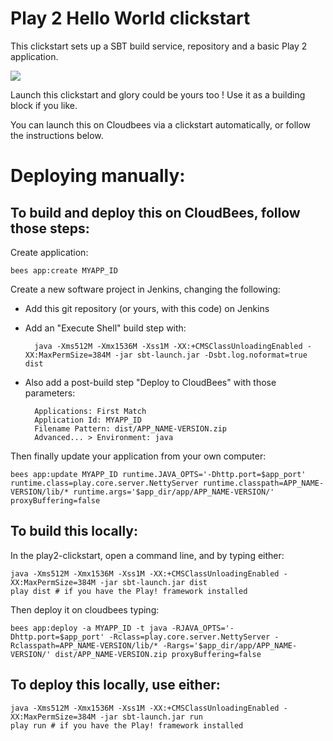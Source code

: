#  Play 2 Hello World clickstart

This clickstart sets up a SBT build service, repository and a basic Play 2 application.

<a href="https://grandcentral.cloudbees.com/?CB_clickstart=https://raw.github.com/CloudBees-community/play2-clickstart/master/clickstart.json"><img src="https://s3.amazonaws.com/cloudbees-downloads/clickstart/clickstart-now.png"/></a>

Launch this clickstart and glory could be yours too ! Use it as a building block if you like.

You can launch this on Cloudbees via a clickstart automatically, or follow the instructions below. 

# Deploying manually: 

## To build and deploy this on CloudBees, follow those steps:

Create application:

    bees app:create MYAPP_ID

Create a new software project in Jenkins, changing the following:

* Add this git repository (or yours, with this code) on Jenkins
* Add an "Execute Shell" build step with:
    
        java -Xms512M -Xmx1536M -Xss1M -XX:+CMSClassUnloadingEnabled -XX:MaxPermSize=384M -jar sbt-launch.jar -Dsbt.log.noformat=true dist
    
* Also add a post-build step "Deploy to CloudBees" with those parameters:

        Applications: First Match
        Application Id: MYAPP_ID
        Filename Pattern: dist/APP_NAME-VERSION.zip
        Advanced... > Environment: java
    
Then finally update your application from your own computer:
    
    bees app:update MYAPP_ID runtime.JAVA_OPTS='-Dhttp.port=$app_port' runtime.class=play.core.server.NettyServer runtime.classpath=APP_NAME-VERSION/lib/* runtime.args='$app_dir/app/APP_NAME-VERSION/' proxyBuffering=false

## To build this locally:

In the play2-clickstart, open a command line, and by typing either:

    java -Xms512M -Xmx1536M -Xss1M -XX:+CMSClassUnloadingEnabled -XX:MaxPermSize=384M -jar sbt-launch.jar dist
    play dist # if you have the Play! framework installed

Then deploy it on cloudbees typing:

    bees app:deploy -a MYAPP_ID -t java -RJAVA_OPTS='-Dhttp.port=$app_port' -Rclass=play.core.server.NettyServer -Rclasspath=APP_NAME-VERSION/lib/* -Rargs='$app_dir/app/APP_NAME-VERSION/' dist/APP_NAME-VERSION.zip proxyBuffering=false

## To deploy this locally, use either:

    java -Xms512M -Xmx1536M -Xss1M -XX:+CMSClassUnloadingEnabled -XX:MaxPermSize=384M -jar sbt-launch.jar run
    play run # if you have the Play! framework installed
